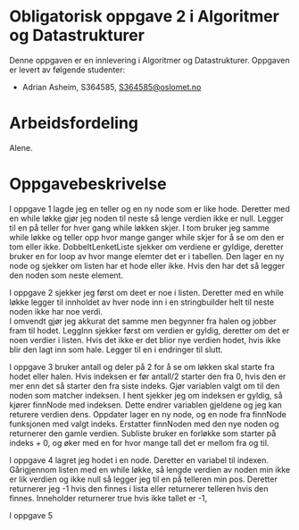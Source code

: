 # Obligatorisk oppgave 2 i Algoritmer og Datastrukturer

Denne oppgaven er en innlevering i Algoritmer og Datastrukturer. 
Oppgaven er levert av følgende studenter:
* Adrian Asheim, S364585, S364585@oslomet.no

# Arbeidsfordeling

Alene.

# Oppgavebeskrivelse

I oppgave 1 lagde jeg en teller og en ny node som er like hode. 
Deretter med en while løkke gjør jeg noden til neste så lenge verdien ikke er null. 
Legger til en på teller for hver gang while løkken skjer. 
I tom bruker jeg samme while løkke og teller opp hvor mange ganger while skjer for å se om den er tom eller ikke. 
DobbeltLenketListe sjekker om verdiene er gyldige, deretter bruker en for loop av hvor mange elemter det er i tabellen. Den lager en ny node og sjekker om listen har et hode eller ikke. Hvis den har det så legger den noden som neste element. 

I oppgave 2 sjekker jeg først om deet er noe i listen. 
Deretter med en while løkke legger til innholdet av hver node inn i en stringbuilder helt til neste noden ikke har noe verdi.  
I omvendt gjør jeg akkurat det samme men begynner fra halen og jobber fram til hodet. LeggInn sjekker først om verdien er gyldig, 
deretter om det er noen verdier i listen. Hvis det ikke er det blior nye verdien hodet, hvis ikke blir den lagt inn som hale. Legger til en i endringer til slutt.

I oppgave 3 bruker antall og deler på 2 for å se om løkken skal starte fra hodet eller halen. Hvis indeksen er før antall/2 starter den fra 0, 
hvis den er mer enn det så starter den fra siste indeks. Gjør variablen valgt om til den noden som matcher indeksen. I hent sjekker jeg om indeksen er gyldig, 
så kjører finnNode med indeksen. Dette endrer variablen gjeldene og jeg kan returere verdien dens. Oppdater lager en ny node, og en node fra finnNode funksjonen med valgt indeks. 
Erstatter finnNoden med den nye noden og returnerer den gamle verdien. Subliste bruker en forløkke som starter på indeks + 0, og øker med en for hvor mange tall det er mellom fra og til.

I oppgave 4 lagret jeg hodet i en node. Deretter en variabel til indexen. Gårigjennom listen med en while løkke,
så lengde verdien av noden min ikke er lik verdien og ikke null så legger jeg til en på telleren min pos.
Deretter returnerer jeg -1 hvis den finnes i lista eller returnerer telleren hvis den finnes. Inneholder returnerer true hvis ikke tallet er -1,

I oppgave 5 
